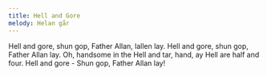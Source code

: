 ```yaml
---
title: Hell and Gore
melody: Helan går
---
```

Hell and gore,
shun gop, Father Allan, lallen lay.
Hell and gore,
shun gop, Father Allan lay.
Oh, handsome in the Hell and tar,
hand, ay Hell are half and four.
Hell and gore -
Shun gop, Father Allan lay!
